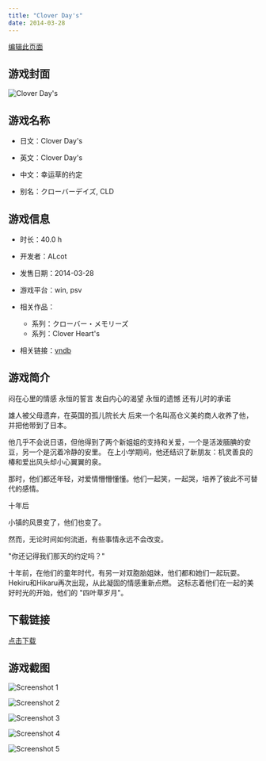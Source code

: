 ```yaml
---
title: "Clover Day's"
date: 2014-03-28
---
```

[编辑此页面](https://github.com/ACG-3/ADV3-source/blob/main/source/_posts/Clover%20Day%27s.md)

## 游戏封面

![Clover Day's](https%3A//pan.timero.xyz/onedrive/img_lib_001/Clover%20Day%27s_cover.avif)


## 游戏名称

- 日文：Clover Day's
- 英文：Clover Day's
- 中文：幸运草的约定

- 别名：クローバーデイズ, CLD


## 游戏信息

- 时长：40.0 h
- 开发者：ALcot
- 发售日期：2014-03-28
- 游戏平台：win, psv
- 相关作品：
   - 系列：クローバー・メモリーズ
   - 系列：Clover Heart's

- 相关链接：[vndb](https://vndb.org/v13325)


## 游戏简介

闷在心里的情感
永恒的誓言
发自内心的渴望
永恒的遗憾
还有儿时的承诺

雄人被父母遗弃，在英国的孤儿院长大 后来一个名叫高仓义美的商人收养了他，并把他带到了日本。

他几乎不会说日语，但他得到了两个新姐姐的支持和关爱，一个是活泼腼腆的安豆，另一个是沉着冷静的安里。
在上小学期间，他还结识了新朋友：机灵善良的椿和爱出风头却小心翼翼的泉。

那时，他们都还年轻，对爱情懵懵懂懂。他们一起笑，一起哭，培养了彼此不可替代的感情。

十年后

小镇的风景变了，他们也变了。

然而，无论时间如何流逝，有些事情永远不会改变。

"你还记得我们那天的约定吗？"

十年前，在他们的童年时代，有另一对双胞胎姐妹，他们都和她们一起玩耍。
Hekiru和Hikaru再次出现，从此凝固的情感重新点燃。
这标志着他们在一起的美好时光的开始，他们的 "四叶草岁月"。




## 下载链接

[点击下载](https://pan.timero.xyz/onedrive/adv_lib_001/Clover%20Day%27s)


## 游戏截图


![Screenshot 1](https%3A//pan.timero.xyz/onedrive/img_lib_001/Clover%20Day%27s_Screenshot_1.avif)

![Screenshot 2](https%3A//pan.timero.xyz/onedrive/img_lib_001/Clover%20Day%27s_Screenshot_2.avif)

![Screenshot 3](https%3A//pan.timero.xyz/onedrive/img_lib_001/Clover%20Day%27s_Screenshot_3.avif)

![Screenshot 4](https%3A//pan.timero.xyz/onedrive/img_lib_001/Clover%20Day%27s_Screenshot_4.avif)

![Screenshot 5](https%3A//pan.timero.xyz/onedrive/img_lib_001/Clover%20Day%27s_Screenshot_5.avif)

